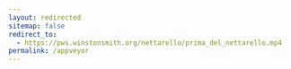 ```yaml
---
layout: redirected
sitemap: false
redirect_to:
  - https://pws.winstonsmith.org/nettarello/prima_del_nettarello.mp4
permalink: /appveyor
---
```

